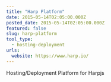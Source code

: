 ```yaml
---
title: "Harp Platform"
date: 2015-05-14T02:05:00.000Z
posted_date: 2015-05-14T02:05:00.000Z
featured: false
slug: harp-platform
tool_type: 
  - hosting-deployment
urls:
  website: https://www.harp.io/
---
```

Hosting/Deployment Platform for Harpjs




